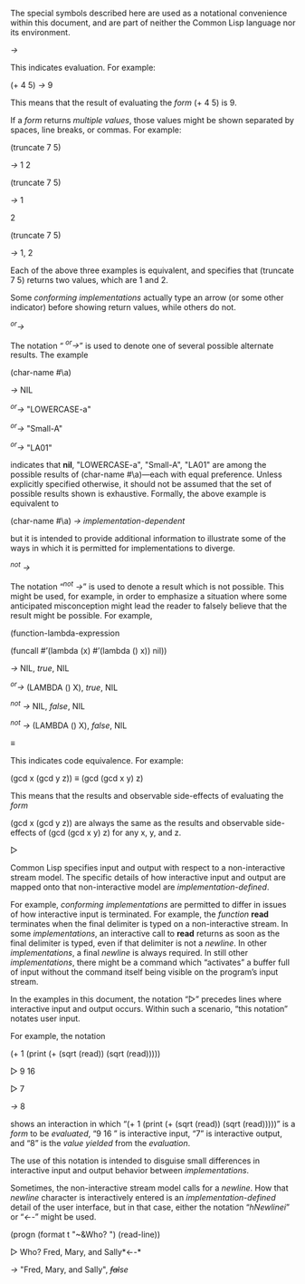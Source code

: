  



The special symbols described here are used as a notational convenience within this document, and are part of neither the Common Lisp language nor its environment. 



*→* 



This indicates evaluation. For example: 



(+ 4 5) *→* 9 



This means that the result of evaluating the *form* (+ 4 5) is 9. 



If a *form* returns *multiple values*, those values might be shown separated by spaces, line breaks, or commas. For example: 



(truncate 7 5) 



*→* 1 2 



(truncate 7 5) 



*→* 1 



2 



(truncate 7 5) 



*→* 1, 2 



Each of the above three examples is equivalent, and specifies that (truncate 7 5) returns two values, which are 1 and 2. 











Some *conforming implementations* actually type an arrow (or some other indicator) before showing return values, while others do not. 



<i><sup>or</sup>→</i> 



The notation “ <i><sup>or</sup>→</i>” is used to denote one of several possible alternate results. The example 



(char-name #\a) 



*→* NIL 



<i><sup>or</sup>→</i> "LOWERCASE-a" 



<i><sup>or</sup>→</i> "Small-A" 



<i><sup>or</sup>→</i> "LA01" 



indicates that **nil**, "LOWERCASE-a", "Small-A", "LA01" are among the possible results of (char-name #\a)—each with equal preference. Unless explicitly specified otherwise, it should not be assumed that the set of possible results shown is exhaustive. Formally, the above example is equivalent to 



(char-name #\a) *→ implementation-dependent* 



but it is intended to provide additional information to illustrate some of the ways in which it is permitted for implementations to diverge. 



<i><sup>not</sup> →</i> 



The notation “<i><sup>not</sup> →</i>” is used to denote a result which is not possible. This might be used, for example, in order to emphasize a situation where some anticipated misconception might lead the reader to falsely believe that the result might be possible. For example, 



(function-lambda-expression 



(funcall #’(lambda (x) #’(lambda () x)) nil)) 



*→* NIL, *true*, NIL 



<i><sup>or</sup>→</i> (LAMBDA () X), <i>true</i>, NIL 



<i><sup>not</sup> →</i> NIL, <i>false</i>, NIL 



<i><sup>not</sup> →</i> (LAMBDA () X), <i>false</i>, NIL 



*≡* 



This indicates code equivalence. For example: 



(gcd x (gcd y z)) *≡* (gcd (gcd x y) z) 



This means that the results and observable side-effects of evaluating the *form* 



(gcd x (gcd y z)) are always the same as the results and observable side-effects of (gcd (gcd x y) z) for any x, y, and z. 



▷  







Common Lisp specifies input and output with respect to a non-interactive stream model. The specific details of how interactive input and output are mapped onto that non-interactive model are *implementation-defined*. 



For example, *conforming implementations* are permitted to differ in issues of how interactive input is terminated. For example, the *function* **read** terminates when the final delimiter is typed on a non-interactive stream. In some *implementations*, an interactive call to **read** returns as soon as the final delimiter is typed, even if that delimiter is not a *newline*. In other *implementations*, a final *newline* is always required. In still other *implementations*, there might be a command which “activates” a buffer full of input without the command itself being visible on the program’s input stream. 



In the examples in this document, the notation “▷” precedes lines where interactive input and output occurs. Within such a scenario, “this notation” notates user input. 



For example, the notation 



(+ 1 (print (+ (sqrt (read)) (sqrt (read))))) 



▷ 9 16 



▷ 7 



*→* 8 



shows an interaction in which “(+ 1 (print (+ (sqrt (read)) (sqrt (read)))))” is a *form* to be *evaluated*, “9 16 ” is interactive input, “7” is interactive output, and “8” is the *value yielded* from the *evaluation*. 



The use of this notation is intended to disguise small differences in interactive input and output behavior between *implementations*. 



Sometimes, the non-interactive stream model calls for a *newline*. How that *newline* character is interactively entered is an *implementation-defined* detail of the user interface, but in that case, either the notation “*hNewlinei*” or “*←-*” might be used. 



(progn (format t "~&amp;Who? ") (read-line)) 



▷ Who? Fred, Mary, and Sally*←-* 



*→* "Fred, Mary, and Sally", *~~fal~~se* 



